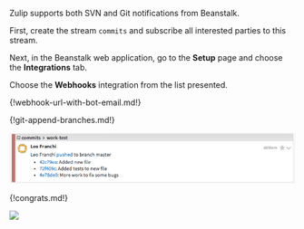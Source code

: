 Zulip supports both SVN and Git notifications from Beanstalk.

First, create the stream `commits` and subscribe all
interested parties to this stream.

Next, in the Beanstalk web application, go to the **Setup** page
and choose the **Integrations** tab.

Choose the **Webhooks** integration from the list presented.

{!webhook-url-with-bot-email.md!}

{!git-append-branches.md!}

![](/static/images/integrations/beanstalk/001.png)

{!congrats.md!}

![](/static/images/integrations/beanstalk/002.png)
